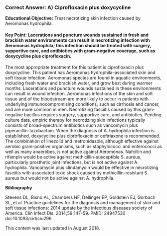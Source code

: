 
### Correct Answer: A) Ciprofloxacin plus doxycycline 

**Educational Objective:** Treat necrotizing skin infection caused by Aeromonas hydrophila.

#### **Key Point:** Lacerations and puncture wounds sustained in fresh and brackish water environments can result in necrotizing infection with Aeromonas hydrophila; this infection should be treated with surgery, supportive care, and antibiotics with gram-negative coverage, such as doxycycline plus ciprofloxacin.

The most appropriate treatment for this patient is ciprofloxacin plus doxycycline. This patient has Aeromonas hydrophila–associated skin and soft tissue infection. Aeromonas species are found in aquatic environments, including fresh water and brackish water, and grow best during warmer months. Lacerations and puncture wounds sustained in these environments can result in wound infection. Aeromonas infections of the skin and soft tissue and of the bloodstream are more likely to occur in patients with underlying immunocompromising conditions, such as cirrhosis and cancer, and are more common in men. Necrotizing fasciitis caused by this gram-negative bacillus requires surgery, supportive care, and antibiotics. Pending culture data, empiric therapy for necrotizing skin infections typically consists of broad-spectrum antibiotics such as vancomycin plus piperacillin-tazobactam. When the diagnosis of A. hydrophila infection is established, doxycycline plus ciprofloxacin or ceftriaxone is recommended.
The combination of linezolid and metronidazole, although effective against aerobic gram-positive organisms, such as staphylococci and enterococci as well as many anaerobes, is not active against Aeromonas.
Nafcillin and rifampin would be active against methicillin-susceptible S. aureus, particularly prosthetic joint infections, but is not active against A. hydrophila.
Vancomycin plus clindamycin would be effective in necrotizing fasciitis with associated toxic shock caused by methicillin-resistant S. aureus but would not be active against A. hydrophila.

**Bibliography**

Stevens DL, Bisno AL, Chambers HF, Dellinger EP, Goldstein EJ, Gorbach SL, et al. Practice guidelines for the diagnosis and management of skin and soft tissue infections: 2014 update by the infectious diseases society of America. Clin Infect Dis. 2014;59:147-59. PMID: 24947530 doi:10.1093/cid/ciu296

This content was last updated in August 2018.